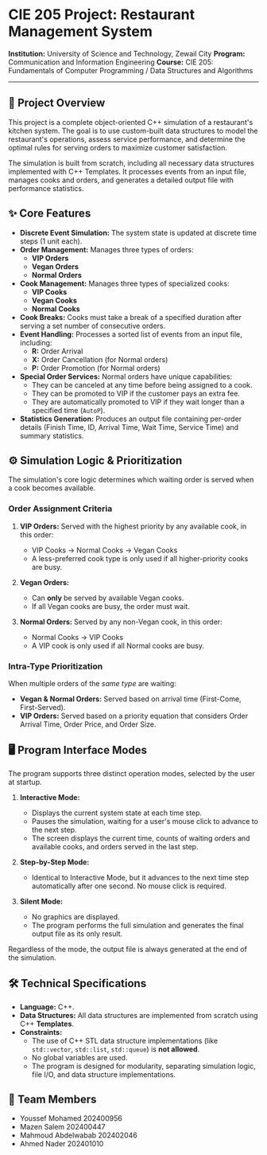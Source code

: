 <h1>CIE 205 Project: Restaurant Management System</h1>

**Institution:** University of Science and Technology, Zewail City
**Program:** Communication and Information Engineering
**Course:** CIE 205: Fundamentals of Computer Programming / Data Structures and Algorithms

---

## 📝 Project Overview

This project is a complete object-oriented C++ simulation of a restaurant's kitchen system. The goal is to use custom-built data structures to model the restaurant's operations, assess service performance, and determine the optimal rules for serving orders to maximize customer satisfaction.

The simulation is built from scratch, including all necessary data structures implemented with C++ Templates. It processes events from an input file, manages cooks and orders, and generates a detailed output file with performance statistics.

## ✨ Core Features

* **Discrete Event Simulation:** The system state is updated at discrete time steps (1 unit each).
* **Order Management:** Manages three types of orders:
    * **VIP Orders** 
    * **Vegan Orders** 
    * **Normal Orders** 
* **Cook Management:** Manages three types of specialized cooks:
    * **VIP Cooks**
    * **Vegan Cooks**
    * **Normal Cooks**
* **Cook Breaks:** Cooks must take a break of a specified duration after serving a set number of consecutive orders.
* **Event Handling:** Processes a sorted list of events from an input file, including:
    * **R:** Order Arrival
    * **X:** Order Cancellation (for Normal orders)
    * **P:** Order Promotion (for Normal orders)
* **Special Order Services:** Normal orders have unique capabilities:
    * They can be canceled at any time before being assigned to a cook.
    * They can be promoted to VIP if the customer pays an extra fee.
    * They are automatically promoted to VIP if they wait longer than a specified time (`AutoP`).
* **Statistics Generation:** Produces an output file containing per-order details (Finish Time, ID, Arrival Time, Wait Time, Service Time) and summary statistics.

## ⚙️ Simulation Logic & Prioritization

The simulation's core logic determines which waiting order is served when a cook becomes available.

### Order Assignment Criteria

1.  **VIP Orders:** Served with the highest priority by any available cook, in this order:
    * VIP Cooks $\rightarrow$ Normal Cooks $\rightarrow$ Vegan Cooks
    * A less-preferred cook type is only used if all higher-priority cooks are busy.

2.  **Vegan Orders:**
    * Can **only** be served by available Vegan cooks.
    * If all Vegan cooks are busy, the order must wait.

3.  **Normal Orders:** Served by any non-Vegan cook, in this order:
    * Normal Cooks $\rightarrow$ VIP Cooks 
    * A VIP cook is only used if all Normal cooks are busy.

### Intra-Type Prioritization

When multiple orders of the *same type* are waiting:

* **Vegan & Normal Orders:** Served based on arrival time (First-Come, First-Served).
* **VIP Orders:** Served based on a priority equation that considers Order Arrival Time, Order Price, and Order Size.

## 🖥️ Program Interface Modes

The program supports three distinct operation modes, selected by the user at startup.

1.  **Interactive Mode:**
    * Displays the current system state at each time step.
    * Pauses the simulation, waiting for a user's mouse click to advance to the next step.
    * The screen displays the current time, counts of waiting orders and available cooks, and orders served in the last step.

2.  **Step-by-Step Mode:**
    * Identical to Interactive Mode, but it advances to the next time step automatically after one second. No mouse click is required.

3.  **Silent Mode:**
    * No graphics are displayed.
    * The program performs the full simulation and generates the final output file as its only result.

Regardless of the mode, the output file is always generated at the end of the simulation.

## 🛠️ Technical Specifications

* **Language:** C++.
* **Data Structures:** All data structures are implemented from scratch using C++ **Templates**.
* **Constraints:**
    * The use of C++ STL data structure implementations (like `std::vector`, `std::list`, `std::queue`) is **not allowed**.
    * No global variables are used.
    * The program is designed for modularity, separating simulation logic, file I/O, and data structure implementations.

## 👥 Team Members

* Youssef Mohamed 202400956
* Mazen Salem 202400447
* Mahmoud Abdelwabab 202402046
* Ahmed Nader 202401010
